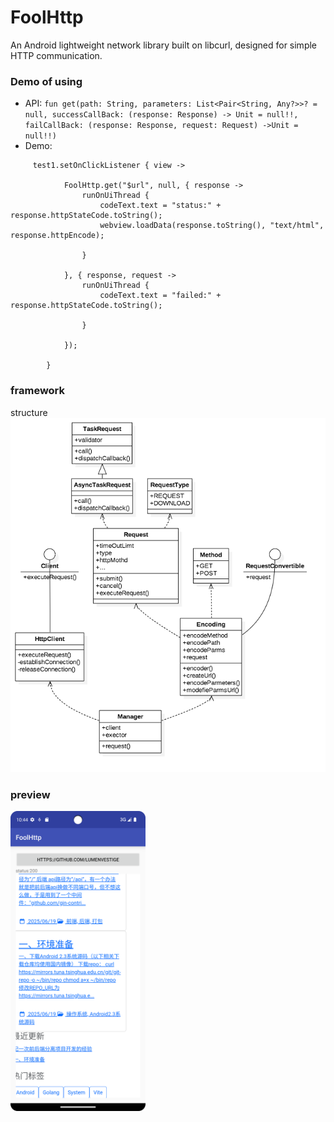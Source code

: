 # FoolHttp

An Android lightweight network library built on libcurl, designed for simple HTTP communication.

### Demo of using
+ API: ```fun get(path: String, parameters: List<Pair<String, Any?>>? = null, successCallBack: (response: Response) -> Unit = null!!, failCallBack: (response: Response, request: Request) ->Unit = null!!) ```  
+ Demo:
```
	 test1.setOnClickListener { view ->

            FoolHttp.get("$url", null, { response ->
                runOnUiThread {
                    codeText.text = "status:" + response.httpStateCode.toString();
                    webview.loadData(response.toString(), "text/html", response.httpEncode);

                }

            }, { response, request ->
                runOnUiThread {
                    codeText.text = "failed:" + response.httpStateCode.toString();

                }

            });

        }
```

### framework
structure![foolhttp.png](foolhttp.png)

### preview
<img src="source/img.png" alt="demo"   style="height: 480px;">

